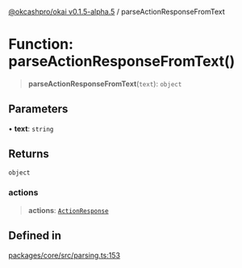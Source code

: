 [@okcashpro/okai v0.1.5-alpha.5](../index.md) / parseActionResponseFromText

# Function: parseActionResponseFromText()

> **parseActionResponseFromText**(`text`): `object`

## Parameters

• **text**: `string`

## Returns

`object`

### actions

> **actions**: [`ActionResponse`](../interfaces/ActionResponse.md)

## Defined in

[packages/core/src/parsing.ts:153](https://github.com/okcashpro/okai/blob/main/packages/core/src/parsing.ts#L153)
